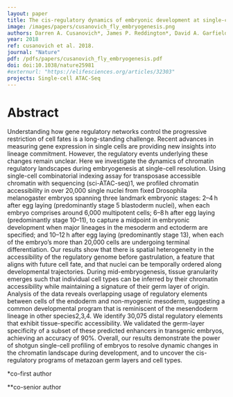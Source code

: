 ```yaml
---
layout: paper
title: The cis-regulatory dynamics of embryonic development at single-cell resolution
image: /images/papers/cusanovich_fly_embryogenesis.png
authors: Darren A. Cusanovich*, James P. Reddington*, David A. Garfield*, Riza M. Daza, Delasa Aghamirzaie, Raquel Marco-Ferreres, Hannah A. Pliner, Lena Christiansen, Xiaojie Qiu, Frank J. Steemers, Cole Trapnell, Jay Shendure** & Eileen E. M. Furlong**
year: 2018
ref: cusanovich et al. 2018.
journal: "Nature"
pdf: /pdfs/papers/cusanovich_fly_embryogenesis.pdf
doi: doi:10.1038/nature25981
#externurl: "https://elifesciences.org/articles/32303"
projects: Single-cell ATAC-Seq
---
```


# Abstract

Understanding how gene regulatory networks control the progressive restriction of cell fates is a long-standing challenge. Recent advances in measuring gene expression in single cells are providing new insights into lineage commitment. However, the regulatory events underlying these changes remain unclear. Here we investigate the dynamics of chromatin regulatory landscapes during embryogenesis at single-cell resolution. Using single-cell combinatorial indexing assay for transposase accessible chromatin with sequencing (sci-ATAC-seq)1, we profiled chromatin accessibility in over 20,000 single nuclei from fixed Drosophila melanogaster embryos spanning three landmark embryonic stages: 2–4 h after egg laying (predominantly stage 5 blastoderm nuclei), when each embryo comprises around 6,000 multipotent cells; 6–8 h after egg laying (predominantly stage 10–11), to capture a midpoint in embryonic development when major lineages in the mesoderm and ectoderm are specified; and 10–12 h after egg laying (predominantly stage 13), when each of the embryo’s more than 20,000 cells are undergoing terminal differentiation. Our results show that there is spatial heterogeneity in the accessibility of the regulatory genome before gastrulation, a feature that aligns with future cell fate, and that nuclei can be temporally ordered along developmental trajectories. During mid-embryogenesis, tissue granularity emerges such that individual cell types can be inferred by their chromatin accessibility while maintaining a signature of their germ layer of origin. Analysis of the data reveals overlapping usage of regulatory elements between cells of the endoderm and non-myogenic mesoderm, suggesting a common developmental program that is reminiscent of the mesendoderm lineage in other species2,3,4. We identify 30,075 distal regulatory elements that exhibit tissue-specific accessibility. We validated the germ-layer specificity of a subset of these predicted enhancers in transgenic embryos, achieving an accuracy of 90%. Overall, our results demonstrate the power of shotgun single-cell profiling of embryos to resolve dynamic changes in the chromatin landscape during development, and to uncover the cis-regulatory programs of metazoan germ layers and cell types.

*co-first author

**co-senior author
